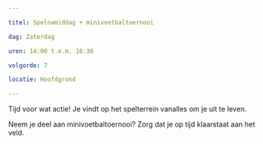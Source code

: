 ```yaml
---

titel: Spelnamiddag + minivoetbaltoernooi

dag: Zaterdag

uren: 14:00 t.e.m. 16:30

volgorde: 7

locatie: Hoofdgrond

---
```


Tijd voor wat actie! Je vindt op het spelterrein vanalles om je uit te leven.  

Neem je deel aan minivoetbaltoernooi? Zorg dat je op tijd klaarstaat aan het veld. 


